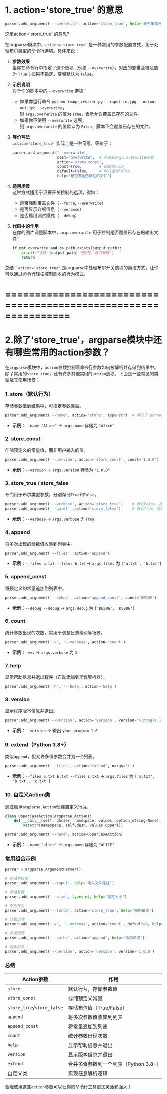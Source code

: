 # 1.  action='store_true' 的意思
```py
parser.add_argument('--overwrite', action='store_true', help='是否覆盖已存在的文件') 
```
这里action='store_true' 的意思?

在argparse模块中，`action='store_true'` 是一种常用的参数配置方式，用于处理布尔类型的命令行选项。具体来说：

1. **参数效果**  
   当你在命令行中指定了这个选项（例如 `--overwrite`），对应的变量会被赋值为 `True`；如果不指定，变量默认为 `False`。

2. **示例说明**  
   对于你的脚本中的 `--overwrite` 选项：
   - 如果你运行命令 `python image_resizer.py --input in.jpg --output out.jpg --overwrite`，  
     则 `args.overwrite` 的值为 `True`，表示允许覆盖已存在的文件。
   - 如果你不使用 `--overwrite` 选项，  
     则 `args.overwrite` 的值默认为 `False`，脚本不会覆盖已存在的文件。

3. **等价写法**  
   `action='store_true'` 实际上是一种简写，等价于：
   ```python
   parser.add_argument('--overwrite', 
                       dest='overwrite',  # 存储到args.overwrite变量
                       action='store_const', 
                       const=True,        # 指定为True
                       default=False,     # 默认值为False
                       help='是否覆盖已存在的文件')
   ```

4. **适用场景**  
   这种方式适用于只需开关控制的选项，例如：
   - 是否强制覆盖文件（`--force`, `--overwrite`）
   - 是否显示详细信息（`--verbose`）
   - 是否启用调试模式（`--debug`）

5. **代码中的作用**  
   在你的图片调整脚本中，`args.overwrite` 用于控制是否覆盖已存在的输出文件：
   ```python
   if not overwrite and os.path.exists(output_path):
       print(f"文件 {output_path} 已存在，跳过处理")
       return
   ```

总结：`action='store_true'` 是argparse中处理布尔开关选项的简洁方式，让你可以通过命令行轻松控制脚本的行为模式。

===============================================================
===============================================================
# 2.除了'store_true'，argparse模块中还有哪些常用的action参数？
在`argparse`模块中，`action`参数控制着命令行参数如何被解析并存储到结果中。除了常用的`store_true`，还有许多其他实用的`action`选项，下面是一些常见的类型及其使用场景：


### 1. **store**（默认行为）
存储参数值到结果中，可指定参数类型。
```python
parser.add_argument('--name', action='store', type=str)  # 等同于 parser.add_argument('--name')
```
- **示例**：`--name "Alice"` → `args.name` 存储为 `"Alice"`


### 2. **store_const**
存储预定义的常量值，而非用户输入的值。
```python
parser.add_argument('--version', action='store_const', const='1.0.0')
```
- **示例**：`--version` → `args.version` 存储为 `"1.0.0"`


### 3. **store_true / store_false**
专门用于布尔类型参数，分别存储`True`和`False`。
```python
parser.add_argument('--verbose', action='store_true')    # 默认False，指定则为True
parser.add_argument('--quiet', action='store_false')     # 默认True，指定则为False
```
- **示例**：`--verbose` → `args.verbose` 为 `True`


### 4. **append**
将多次出现的参数值收集到列表中。
```python
parser.add_argument('--files', action='append')
```
- **示例**：`--files a.txt --files b.txt` → `args.files` 为 `['a.txt', 'b.txt']`


### 5. **append_const**
将预定义的常量追加到列表中。
```python
parser.add_argument('--debug', action='append_const', const='DEBUG')
```
- **示例**：`--debug --debug` → `args.debug` 为 `['DEBUG', 'DEBUG']`


### 6. **count**
统计参数出现的次数，常用于调整日志级别等场景。
```python
parser.add_argument('-v', '--verbose', action='count')
```
- **示例**：`-vvv` → `args.verbose` 为 `3`


### 7. **help**
显示帮助信息并退出程序（自动添加到所有解析器）。
```python
parser.add_argument('-h', '--help', action='help')
```


### 8. **version**
显示程序版本信息并退出。
```python
parser.add_argument('--version', action='version', version='%(prog)s 1.0')
```
- **示例**：`--version` → 输出 `your_program 1.0`


### 9. **extend**（Python 3.8+）
类似`append`，但允许多值参数合并为一个列表。
```python
parser.add_argument('--files', action='extend', nargs='+')
```
- **示例**：`--files a.txt b.txt --files c.txt` → `args.files` 为 `['a.txt', 'b.txt', 'c.txt']`


### 10. **自定义Action类**
通过继承`argparse.Action`创建自定义行为。
```python
class UpperCaseAction(argparse.Action):
    def __call__(self, parser, namespace, values, option_string=None):
        setattr(namespace, self.dest, values.upper())

parser.add_argument('--name', action=UpperCaseAction)
```
- **示例**：`--name "alice"` → `args.name` 存储为 `"ALICE"`


### 常用组合示例
```python
parser = argparse.ArgumentParser()

# 存储字符串
parser.add_argument('--input', help='输入文件路径')

# 存储整数
parser.add_argument('--size', type=int, help='指定大小')

# 布尔开关
parser.add_argument('--force', action='store_true', help='强制覆盖')

# 计数选项
parser.add_argument('-v', '--verbose', action='count', default=0, help='增加日志级别')

# 多值列表
parser.add_argument('--paths', action='append', help='添加路径')

# 版本信息
parser.add_argument('--version', action='version', version='1.0.0')
```


### 总结
| Action参数       | 作用                                                         |
|------------------|--------------------------------------------------------------|
| `store`          | 默认行为，存储参数值                                         |
| `store_const`    | 存储预定义常量                                               |
| `store_true`/`store_false` | 存储布尔值（True/False）                            |
| `append`         | 将多次参数值收集到列表                                       |
| `append_const`   | 将常量追加到列表                                             |
| `count`          | 统计参数出现次数                                             |
| `help`           | 显示帮助信息并退出                                           |
| `version`        | 显示版本信息并退出                                           |
| `extend`         | 合并多值参数到一个列表（Python 3.8+）                       |
| 自定义类         | 实现任意解析逻辑                                             |

合理使用这些`action`参数可以让你的命令行工具更加灵活和强大！